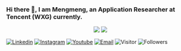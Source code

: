 ### Hi there 👋, I am Mengmeng, an Application Researcher at Tencent (WXG) currently.

<p align = "center">
  <img src = "https://github-readme-stats.vercel.app/api?username=kuangmeng&show_icons=true&theme=bear&line_height=27">
  <img src = "https://github-readme-stats.vercel.app/api/top-langs/?username=kuangmeng&hide=TeX&layout=compact">
</p>

[![Linkedin](https://img.shields.io/badge/-anirudhemmadi-blue?style=flat-square&logo=Linkedin&logoColor=white&link=https://www.linkedin.com/in/kuangmeng/)](https://www.linkedin.com/in/kuangmeng/)
[![Instagram](https://img.shields.io/badge/-kanna6501-purple?style=flat-square&logo=instagram&logoColor=white&link=https://instagram.com/kuangmengmeng/)](https://instagram.com/kuangmengmeng)
[![Youtube](https://img.shields.io/badge/-koolkanna-darkred?style=flat-square&logo=youtube&logoColor=white&link=https://www.youtube.com/c/mengmengkuang)](https://www.youtube.com/c/mengmengkuang)
[![Email](https://img.shields.io/badge/-mengkuang@tencent.com-c14438?style=flat-square&logo=Gmail&logoColor=white&link=mailto:mengkuang@tencent.com)](mailto:mengkuang@tencent.com)
![Visitor](https://visitor-badge.laobi.icu/badge?page_id=kuangmeng.kuangmeng)
![Followers](https://img.shields.io/github/followers/kuangmeng?style=social)
